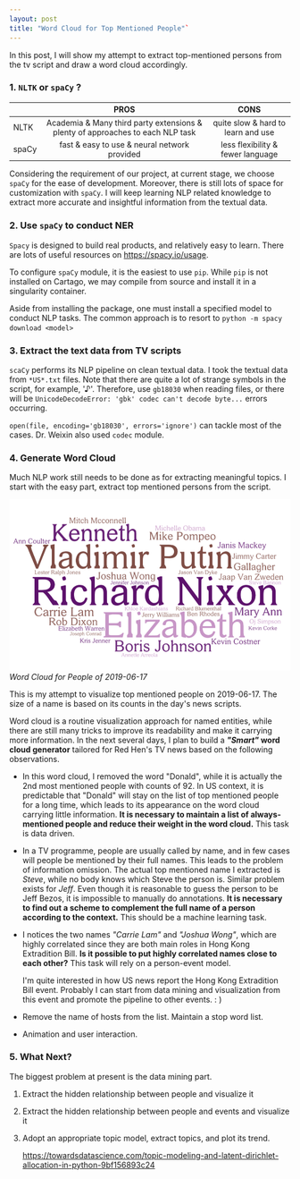 ```yaml
---
layout: post
title: "Word Cloud for Top Mentioned People"`
---
```


In this post, I will show my attempt to extract top-mentioned persons from the tv script and draw a word cloud accordingly.

### 1. `NLTK` or `spaCy` ?

|       |                             PROS                             |                CONS                |
| ----- | :----------------------------------------------------------: | :--------------------------------: |
| NLTK  | Academia & Many third party extensions & plenty of approaches to each NLP task | quite slow & hard to learn and use |
| spaCy |         fast & easy to use & neural network provided         | less flexibility & fewer language  |

Considering the requirement of our project, at current stage, we choose `spaCy` for the ease of development. Moreover, there is still lots of space for customization with `spaCy`. I will keep learning NLP related knowledge to extract more accurate and insightful information from the textual data.



### 2. Use `spaCy` to conduct NER

`Spacy` is designed to build real products, and relatively easy to learn. There are lots of useful resources on https://spacy.io/usage.  

To configure `spaCy` module, it is the easiest to use `pip`. While `pip` is not installed on Cartago, we may compile from source and install it in a singularity container.

Aside from installing the package, one must install a specified model to conduct NLP tasks. The common approach is to resort to `python -m spacy download <model>`



### 3. Extract the text data from TV scripts

`scaCy` performs its NLP pipeline on clean textual data. I took the textual data from `*US*.txt` files. Note that there are quite a lot of strange symbols in the script, for example, '♪'. Therefore, use `gb18030` when reading files, or there will be `UnicodeDecodeError: 'gbk' codec can't decode byte...` errors occurring. 

`open(file, encoding='gb18030', errors='ignore')` can tackle most of the cases. Dr. Weixin also used `codec` module.



### 4. Generate Word Cloud

Much NLP work still needs to be done as for extracting meaningful topics. I start with the easy part, extract top mentioned persons from the script.

![wordcloud](img/1561092777488.png)
*Word Cloud for People of 2019-06-17*

This is my attempt to visualize top mentioned people on 2019-06-17. The size of a name is based on its counts in the day's news scripts. 

Word cloud is a routine visualization approach for named entities, while there are still many tricks to improve its readability and make it carrying more information. In the next several days, I plan to build a ***"Smart"* word cloud generator** tailored for Red Hen's TV news based on the following observations.

- In this word cloud, I removed the word "Donald", while it is actually the 2nd most mentioned people with counts of 92. In US context, it is predictable that "Donald" will stay on the list of top mentioned people for a long time, which leads to its appearance on the word cloud carrying little information. **It is necessary to maintain a list of  always-mentioned people and reduce their weight in the word cloud.** This task is data driven.

- In a TV programme, people are usually called by name, and in few cases will people be mentioned by their full names. This leads to the problem of information omission. The actual top mentioned name I extracted is *Steve*, while no body knows which Steve the person is. Similar problem exists for *Jeff*. Even though it is reasonable to guess the person to be Jeff Bezos, it is impossible to manually do annotations. **It is necessary to find out a scheme to complement the full name of a person according to the context.** This should be a machine learning task.

- I notices the two names *"Carrie Lam"* and *"Joshua Wong"*, which are highly correlated since they are both main roles in Hong Kong Extradition Bill. **Is it possible to put highly correlated names close to each other?** This task will rely on a person-event model.

  I'm quite interested in how US news report the Hong Kong Extradition Bill event. Probably I can start from data mining and visualization from this event and promote the pipeline to other events. : )

- Remove the name of hosts from the list. Maintain a stop word list.

- Animation and user interaction.

  

### 5. What Next?

The biggest problem at present is the data mining part.

1. Extract the hidden relationship between people and visualize it

2. Extract the hidden relationship between people and events and visualize it

3. Adopt an appropriate topic model, extract topics, and plot its trend.

   https://towardsdatascience.com/topic-modeling-and-latent-dirichlet-allocation-in-python-9bf156893c24
